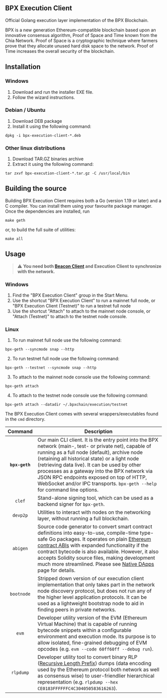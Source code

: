 ## BPX Execution Client

Official Golang execution layer implementation of the BPX Blockchain.

BPX is a new generation Ethereum-compatible blockchain based upon an innovative consensus algorithm, Proof of Space and Time known from the Chia Network. Proof of Space is a cryptographic technique where farmers prove that they allocate unused hard disk space to the network. Proof of Time increases the overall security of the blockchain.

## Installation

### Windows
1. Download and run the installer EXE file.
2. Follow the wizard instructions.
### Debian / Ubuntu
1. Download DEB package
2. Install it using the following command:
```shell
dpkg -i bpx-execution-client-*.deb
```
### Other linux distributions
1. Download TAR.GZ binaries archive
2. Extract it using the following command:
```shell
tar zxvf bpx-execution-client-*.tar.gz -C /usr/local/bin
```

## Building the source

Building BPX Execution Client requires both a Go (version 1.19 or later) and a C compiler. You can install
them using your favourite package manager. Once the dependencies are installed, run

```shell
make geth
```

or, to build the full suite of utilities:

```shell
make all
```

## Usage

> :warning: **You need both [Beacon Client](https://github.com/bpx-chain/bpx-beacon-client) and Execution Client to synchronize with the network.**

### Windows
1. Find the "BPX Execution Client" group in the Start Menu.
2. Use the shortcut "BPX Execution Client" to run a mainnet full node, or "BPX Execution Client (Testnet)" to run a testnet full node
3. Use the shortcut "Attach" to attach to the mainnet node console, or "Attach (Testnet)" to attach to the testnet node console.
### Linux
1. To run mainnet full node use the following command:
```shell
bpx-geth --syncmode snap --http
```
2. To run testnet full node use the following command:
```shell
bpx-geth --testnet --syncmode snap --http
```
3. To attach to the mainnet node console use the following command:
```shell
bpx-geth attach
```
4. To attach to the testnet node console use the following command:
```shell
bpx-geth attach --datadir ~/.bpxchain/execution/testnet
```

The BPX Execution Client comes with several wrappers/executables found in the `cmd`
directory.

|  Command   | Description                                                                                                                                                                                                                                                                                                                                                                                                                                                                                                                        |
| :--------: | ---------------------------------------------------------------------------------------------------------------------------------------------------------------------------------------------------------------------------------------------------------------------------------------------------------------------------------------------------------------------------------------------------------------------------------------------------------------------------------------------------------------------------------- |
| **`bpx-geth`** | Our main CLI client. It is the entry point into the BPX network (main-, test- or private net), capable of running as a full node (default), archive node (retaining all historical state) or a light node (retrieving data live). It can be used by other processes as a gateway into the BPX network via JSON RPC endpoints exposed on top of HTTP, WebSocket and/or IPC transports. `bpx-geth --help` for command line options. |
|   `clef`   | Stand-alone signing tool, which can be used as a backend signer for `bpx-geth`.                                                                                                                                                                                                                                                                                                                                                                                                                                                        |
|  `devp2p`  | Utilities to interact with nodes on the networking layer, without running a full blockchain.                                                                                                                                                                                                                                                                                                                                                                                                                                       |
|  `abigen`  | Source code generator to convert smart contract definitions into easy-to-use, compile-time type-safe Go packages. It operates on plain [Ethereum contract ABIs](https://docs.soliditylang.org/en/develop/abi-spec.html) with expanded functionality if the contract bytecode is also available. However, it also accepts Solidity source files, making development much more streamlined. Please see [Native DApps](https://geth.ethereum.org/docs/developers/dapp-developer/native-bindings) page for details.                                  |
| `bootnode` | Stripped down version of our execution client implementation that only takes part in the network node discovery protocol, but does not run any of the higher level application protocols. It can be used as a lightweight bootstrap node to aid in finding peers in private networks.                                                                                                                                                                                                                                               |
|   `evm`    | Developer utility version of the EVM (Ethereum Virtual Machine) that is capable of running bytecode snippets within a configurable environment and execution mode. Its purpose is to allow isolated, fine-grained debugging of EVM opcodes (e.g. `evm --code 60ff60ff --debug run`).                                                                                                                                                                                                                                               |
| `rlpdump`  | Developer utility tool to convert binary RLP ([Recursive Length Prefix](https://ethereum.org/en/developers/docs/data-structures-and-encoding/rlp)) dumps (data encoding used by the Ethereum protocol both network as well as consensus wise) to user-friendlier hierarchical representation (e.g. `rlpdump --hex CE0183FFFFFFC4C304050583616263`).                                                                                                                                                                                |
